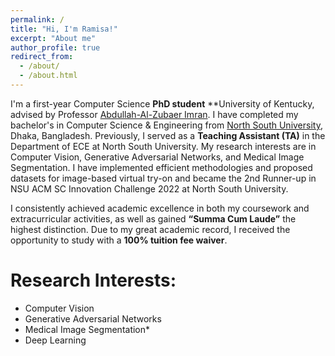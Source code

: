 ```yaml
---
permalink: /
title: "Hi, I'm Ramisa!"
excerpt: "About me"
author_profile: true
redirect_from: 
  - /about/
  - /about.html
---
```

I'm a first-year Computer Science **PhD student** **University of Kentucky, advised by Professor [Abdullah-Al-Zubaer Imran](https://aaz-imran.github.io/). I have completed my bachelor's in Computer Science & Engineering from [North South University](https://www.northsouth.edu/), Dhaka, Bangladesh. Previously, I served as a **Teaching Assistant (TA)** in the Department of ECE at North South University. My research interests are in Computer Vision, Generative Adversarial Networks, and Medical Image Segmentation. I have implemented efficient methodologies and proposed datasets for image-based virtual try-on and became the 2nd Runner-up in NSU ACM SC Innovation Challenge 2022 at North South University.

I consistently achieved academic excellence in both my coursework and extracurricular activities, as well as gained **“Summa Cum Laude”** the highest distinction. Due to my great academic record, I received the opportunity to study with a **100% tuition fee waiver**. 



Research Interests:
======
- Computer Vision
- Generative Adversarial Networks
- Medical Image Segmentation*
- Deep Learning
